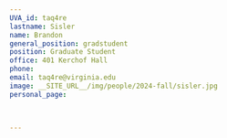 ```yaml
---
UVA_id: taq4re
lastname: Sisler
name: Brandon
general_position: gradstudent
position: Graduate Student
office: 401 Kerchof Hall
phone: 
email: taq4re@virginia.edu
image: __SITE_URL__/img/people/2024-fall/sisler.jpg
personal_page:


  
---
```

